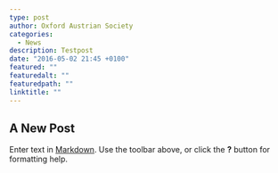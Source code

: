 ```yaml
---
type: post
author: Oxford Austrian Society
categories: 
  - News
description: Testpost
date: "2016-05-02 21:45 +0100"
featured: ""
featuredalt: ""
featuredpath: ""
linktitle: ""
---
```

## A New Post

Enter text in [Markdown](http://daringfireball.net/projects/markdown/). Use the toolbar above, or click the **?** button for formatting help.

